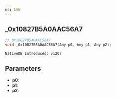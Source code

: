 ```yaml
---
ns: LAW
---
```

## _0x10827B5A0AAC56A7

```c
// 0x10827B5A0AAC56A7
void _0x10827B5A0AAC56A7(Any p0, Any p1, Any p2);
```

```
NativeDB Introduced: v1207
```

## Parameters
* **p0**:
* **p1**:
* **p2**:
